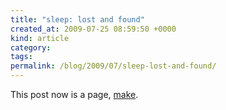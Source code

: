 ```yaml
---
title: "sleep: lost and found"
created_at: 2009-07-25 08:59:50 +0000
kind: article
category: 
tags: 
permalink: /blog/2009/07/sleep-lost-and-found/
---
```


This post now is a page, [make][1].

   [1]: /make/

